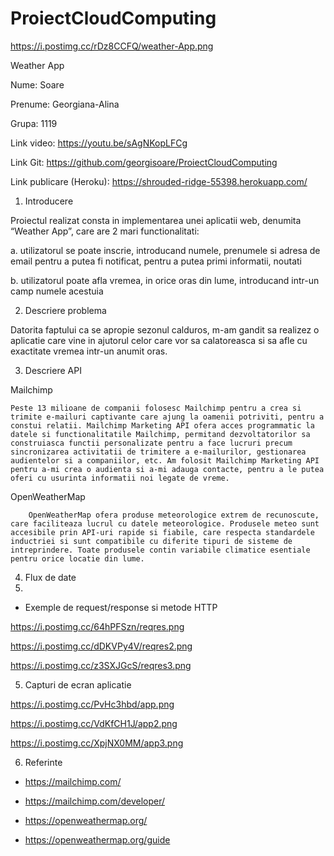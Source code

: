 # ProiectCloudComputing




https://i.postimg.cc/rDz8CCFQ/weather-App.png

Weather App



Nume: Soare

Prenume: Georgiana-Alina

Grupa: 1119




Link video: https://youtu.be/sAgNKopLFCg

Link Git: https://github.com/georgisoare/ProiectCloudComputing

Link publicare (Heroku): https://shrouded-ridge-55398.herokuapp.com/


1.	Introducere

Proiectul realizat consta in implementarea unei aplicatii web, denumita “Weather App”, care are 2 mari functionalitati:

a.	utilizatorul se poate inscrie, introducand numele, prenumele si adresa de email pentru a putea fi notificat, pentru a putea primi informatii, noutati

b.	utilizatorul poate afla vremea, in orice oras din lume, introducand intr-un camp numele acestuia


2.	Descriere problema

Datorita faptului ca se apropie sezonul calduros, m-am gandit sa realizez o aplicatie care vine in ajutorul celor care vor sa calatoreasca si  sa afle cu exactitate vremea intr-un anumit oras.


3.	Descriere API

  Mailchimp
  
    Peste 13 milioane de companii folosesc Mailchimp pentru a crea si trimite e-mailuri captivante care ajung la oamenii potriviti, pentru a constui relatii. Mailchimp Marketing API ofera acces programmatic la datele si functionalitatile Mailchimp, permitand dezvoltatorilor sa construiasca functii personalizate pentru a face lucruri precum sincronizarea activitatii de trimitere a e-mailurilor, gestionarea audientelor si a companiilor, etc. Am folosit Mailchimp Marketing API pentru a-mi crea o audienta si a-mi adauga contacte, pentru a le putea oferi cu usurinta informatii noi legate de vreme.

  OpenWeatherMap
  
		OpenWeatherMap ofera produse meteorologice extrem de recunoscute, care faciliteaza lucrul cu datele meteorologice. Produsele meteo sunt accesibile prin API-uri rapide si fiabile, care respecta standardele inductriei si sunt compatibile cu diferite tipuri de sisteme de intreprindere. Toate produsele contin variabile climatice esentiale pentru orice locatie din lume.



4.	Flux de date
5.	
-	Exemple de request/response si metode HTTP

https://i.postimg.cc/64hPFSzn/reqres.png

https://i.postimg.cc/dDKVPy4V/reqres2.png

https://i.postimg.cc/z3SXJGcS/reqres3.png




5.	Capturi de ecran aplicatie

https://i.postimg.cc/PvHc3hbd/app.png

https://i.postimg.cc/VdKfCH1J/app2.png

https://i.postimg.cc/XpjNX0MM/app3.png




6.	Referinte

-	https://mailchimp.com/

-	https://mailchimp.com/developer/

-	https://openweathermap.org/

-	https://openweathermap.org/guide

